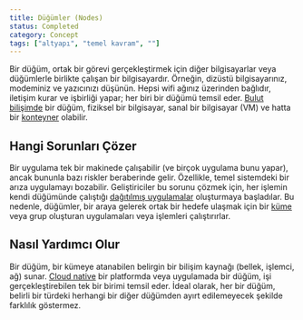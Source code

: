```yaml
---
title: Düğümler (Nodes)
status: Completed
category: Concept
tags: ["altyapı", "temel kavram", ""]
---
```


Bir düğüm, ortak bir görevi gerçekleştirmek için diğer bilgisayarlar veya düğümlerle birlikte çalışan bir bilgisayardır.
Örneğin, dizüstü bilgisayarınız, modeminiz ve yazıcınızı düşünün.
Hepsi wifi ağınız üzerinden bağlıdır, iletişim kurar ve işbirliği yapar; her biri bir düğümü temsil eder.
[Bulut bilişimde](../cloud-computing/) bir düğüm, fiziksel bir bilgisayar,
sanal bir bilgisayar (VM) ve hatta bir [konteyner](../container/) olabilir.

## Hangi Sorunları Çözer

Bir uygulama tek bir makinede çalışabilir (ve birçok uygulama bunu yapar), ancak bununla bazı riskler beraberinde gelir.
Özellikle, temel sistemdeki bir arıza uygulamayı bozabilir.
Geliştiriciler bu sorunu çözmek için, her işlemin kendi düğümünde çalıştığı [dağıtılmış uygulamalar](/tr/distributed-apps/) oluşturmaya başladılar.
Bu nedenle, düğümler, bir araya gelerek ortak bir hedefe ulaşmak için bir [küme](../cluster/) veya grup oluşturan uygulamaları veya işlemleri çalıştırırlar.

## Nasıl Yardımcı Olur

Bir düğüm, bir kümeye atanabilen belirgin bir bilişim kaynağı (bellek, işlemci, ağ) sunar.
[Cloud native](../cloud-native-tech/) bir platformda veya uygulamada bir düğüm, işi gerçekleştirebilen tek bir birimi temsil eder.
İdeal olarak, her bir düğüm, belirli bir türdeki herhangi
bir diğer düğümden ayırt edilemeyecek şekilde farklılık göstermez.
